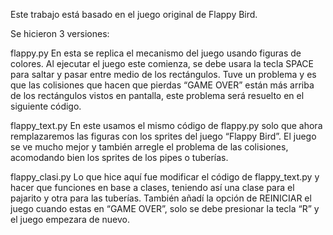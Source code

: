 
Este trabajo está basado en el juego original de Flappy Bird. 

Se hicieron 3 versiones:


flappy.py
En esta se replica el mecanismo del juego usando figuras de colores. Al ejecutar el juego este comienza, se debe usara la tecla SPACE para saltar y pasar entre medio de los rectángulos. Tuve un problema y es que las colisiones que hacen que pierdas “GAME OVER” están más arriba de los rectángulos vistos en pantalla, este problema será resuelto en el siguiente código. 


flappy_text.py
En este usamos el mismo código de flappy.py solo que ahora remplazaremos las figuras con los sprites del juego “Flappy Bird”.  El juego se ve mucho mejor y también arregle el problema de las colisiones, acomodando bien los sprites de los pipes o tuberías. 


flappy_clasi.py
Lo que hice aquí fue modificar el código de flappy_text.py y hacer que funciones en base a clases, teniendo así una clase para el pajarito y otra para las tuberías. También añadí la opción de REINICIAR el juego cuando estas en “GAME OVER”, solo se debe presionar la tecla “R” y el juego empezara de nuevo. 
